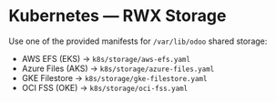 # Kubernetes — RWX Storage

Use one of the provided manifests for `/var/lib/odoo` shared storage:
- AWS EFS (EKS) → `k8s/storage/aws-efs.yaml`
- Azure Files (AKS) → `k8s/storage/azure-files.yaml`
- GKE Filestore → `k8s/storage/gke-filestore.yaml`
- OCI FSS (OKE) → `k8s/storage/oci-fss.yaml`
